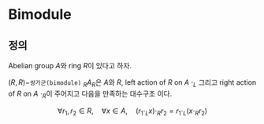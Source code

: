 # Bimodule
## 정의
Abelian group $A$와 ring $R$이 있다고 하자.

$(R,R)-$`쌍가군(bimodule)` ${_RA_R}$은 $A$와 $R$, left action of $R$ on $A$ $\cdot_L$ 그리고 right action of $R$ on $A$ $\cdot_R$이 주어지고 다음을 만족하는 대수구조 이다.

$$ \forall r_1,r_2 \in R, \quad \forall x \in A, \quad  (r_1 \cdot_L x) \cdot_R r_2 = r_1 \cdot_L (x \cdot_R r_2) $$
